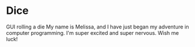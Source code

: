 # Dice
GUI rolling a die
My name is Melissa, and I have just began my adventure in computer programming.  I'm super excited and super nervous.  Wish me luck!
